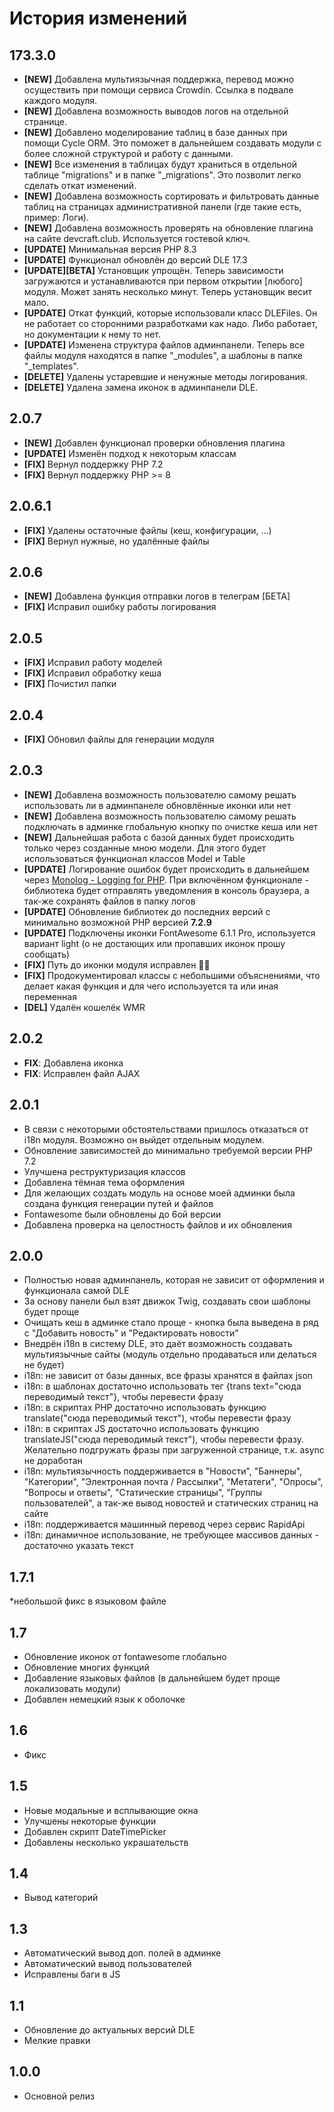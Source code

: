 # История изменений

## 173.3.0
- **[NEW]** Добавлена мультиязычная поддержка, перевод можно осуществить при помощи сервиса Crowdin. Ссылка в подвале каждого модуля.
- **[NEW]** Добавлена возможность выводов логов на отдельной странице.
- **[NEW]** Добавлено моделирование таблиц в базе данных при помощи Cycle ORM. Это поможет в дальнейшем создавать модули с более сложной структурой и работу с данными.
- **[NEW]** Все изменения в таблицах будут храниться в отдельной таблице "migrations" и в папке "_migrations". Это позволит легко сделать откат изменений.
- **[NEW]** Добавлена возможность сортировать и фильтровать данные таблиц на страницах административной панели (где такие есть, пример: Логи).
- **[NEW]** Добавлена возможность проверять на обновление плагина на сайте devcraft.club. Используется гостевой ключ.
- **[UPDATE]** Минимальная версия PHP 8.3
- **[UPDATE]** Функционал обновлён до версий DLE 17.3
- **[UPDATE][BETA]** Установщик упрощён. Теперь зависимости загружаются и устанавливаются при первом открытии [любого] модуля. Может занять несколько минут. Теперь установщик весит мало.
- **[UPDATE]** Откат функций, которые использовали класс DLEFiles. Он не работает со сторонними разработками как надо. Либо работает, но документации к нему то нет.
- **[UPDATE]** Изменена структура файлов админпанели. Теперь все файлы модуля находятся в папке "_modules", a шаблоны в папке "_templates".
- **[DELETE]** Удалены устаревшие и ненужные методы логирования.
- **[DELETE]** Удалена замена иконок в админпанели DLE.

## 2.0.7
* **[NEW]** Добавлен функционал проверки обновления плагина
* **[UPDATE]** Изменён подход к некоторым классам
* **[FIX]** Вернул поддержку PHP 7.2
* **[FIX]** Вернул поддержку PHP >= 8

## 2.0.6.1
* **[FIX]** Удалены остаточные файлы (кеш, конфигурации, ...)
* **[FIX]** Вернул нужные, но удалённые файлы

## 2.0.6
* **[NEW]** Добавлена функция отправки логов в телеграм [БЕТА]
* **[FIX]** Исправил ошибку работы логирования

## 2.0.5
* **[FIX]** Исправил работу моделей
* **[FIX]** Исправил обработку кеша
* **[FIX]** Почистил папки

## 2.0.4
* **[FIX]** Обновил файлы для генерации модуля

## 2.0.3
* **[NEW]** Добавлена возможность пользователю самому решать использовать ли в админпанеле обновлённые иконки или нет
* **[NEW]** Добавлена возможность пользователю самому решать подключать в админке глобальную кнопку по очистке кеша или нет
* **[NEW]** Дальнейшая работа с базой данных будет происходить только через созданные мною модели. Для этого будет использоваться функционал классов Model и Table
* **[UPDATE]** Логирование ошибок будет происходить в дальнейшем через <a href="https://seldaek.github.io/monolog/" target="_blank">Monolog - Logging for PHP</a>. При включённом функционале - библиотека будет отправлять уведомления в консоль браузера, а так-же сохранять файлов в папку логов
* **[UPDATE]** Обновление библиотек до последних версий с минимально возможной PHP версией <b>7.2.9</b>
* **[UPDATE]** Подключены иконки FontAwesome 6.1.1 Pro, используется вариант light (о не достающих или пропавших иконок прошу сообщать)
* **[FIX]** Путь до иконки модуля исправлен 🤦‍♂️
* **[FIX]** Продокументировал классы с небольшими объяснениями, что делает какая функция и для чего используется та или иная переменная
* **[DEL]** Удалён кошелёк WMR

## 2.0.2
* **FIX**: Добавлена иконка
* **FIX**: Исправлен файл AJAX

## 2.0.1
* В связи с некоторыми обстоятельствами пришлось отказаться от i18n модуля. Возможно он выйдет отдельным модулем.
* Обновление зависимостей до минимально требуемой версии PHP 7.2
* Улучшена реструктуризация классов
* Добавлена тёмная тема оформления
* Для желающих создать модуль на основе моей админки была создана функция генерации путей и файлов
* Fontawesome были обновлены до 6ой версии
* Добавлена проверка на целостность файлов и их обновления

## 2.0.0
* Полностью новая админпанель, которая не зависит от оформления и функционала самой DLE
* За основу панели был взят движок Twig, создавать свои шаблоны будет проще
* Очищать кеш в админке стало проще - кнопка была выведена в ряд с "Добавить новость" и "Редактировать новости"
* Внедрён i18n в систему DLE, это даёт возможность создавать мультиязычные сайты (модуль отдельно продаваться или делаться не будет)
* i18n: не зависит от базы данных, все фразы хранятся в файлах json
* i18n: в шаблонах достаточно использовать тег {trans text="сюда переводимый текст"}, чтобы перевести фразу
* i18n: в скриптах PHP достаточно использовать функцию translate("сюда переводимый текст"), чтобы перевести фразу
* i18n: в скриптах JS достаточно использовать функцию translateJS("сюда переводимый текст"), чтобы перевести фразу. Желательно подгружать фразы при загруженной странице, т.к. async не доработан
* i18n: мультиязычность поддерживается в "Новости", "Баннеры", "Категории", "Электронная почта / Рассылки", "Метатеги", "Опросы", "Вопросы и ответы", "Статические страницы", "Группы пользователей", а так-же вывод новостей и статических страниц на сайте
* i18n: поддерживается машинный перевод через сервис RapidApi
* i18n: динамичное использование, не требующее массивов данных - достаточно указать текст

## 1.7.1
*небольшой фикс в языковом файле

## 1.7
* Обновление иконок от fontawesome глобально
* Обновление многих функций
* Добавление языковых файлов (в дальнейшем будет проще локализовать модули)
* Добавлен немецкий язык к оболочке

## 1.6
* Фикс

## 1.5
* Новые модальные и всплывающие окна
* Улучшены некоторые функции
* Добавлен скрипт DateTimePicker
* Добавлены несколько украшательств

## 1.4
* Вывод категорий

## 1.3
* Автоматический вывод доп. полей в админке
* Автоматический вывод пользователей
* Исправлены баги в JS

## 1.1
* Обновление до актуальных версий DLE
* Мелкие правки

## 1.0.0
* Основной релиз